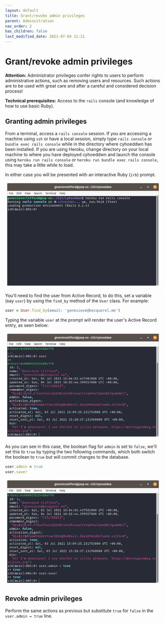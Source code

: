```yaml
---
layout: default
title: Grant/revoke admin privileges
parent: Administration
nav_order: 2
has_children: false
last_modified_date: 2021-07-04 11:21
---
```


# Grant/revoke admin privileges

**Attention:** Administrator privileges confer rights to users to perform administrative actions, such as removing users and resources. Such actions are to be used with great care and after a careful and considered decision process!

**Technical prerequisites:** Access to the `rails` console (and knowledge of how to use basic Ruby).

## Granting admin privileges

From a terminal, access a `rails console` session. If you are accessing a machine using `ssh` or have a local session, simply type `rails console` or `bundle exec rails console` while in the directory where cyhoeddwn has been installed. If you are using Heroku, change directory on your local machine to where you have deployed cyhoeddwn and launch the console using `heroku run rails console` or `heroku run bundle exec rails console`, this may take a little while to load.

In either case you will be presented with an interactive Ruby (`irb`) prompt.

![](/assets/img/admin/irb.png)

You'll need to find the user from Active Record, to do this, set a variable (say `user`) by using the `find_by` method of the `User` class. For example:

```rb
user = User.find_by(email: 'genevieve@becquerel.me')
```

Typing the variable `user` at the prompt will render the user's Active Record entry, as seen below:

![](/assets/img/admin/user_preview.png)

As you can see in this case, the boolean flag for `admin` is set to `false`, we'll set this to `true` by typing the two following commands, which both switch the boolean to `true` but will commit changes to the database.

```rb
user.admin = true
user.save!
```

![](/assets/img/admin/user_save.png)

## Revoke admin privileges

Perform the same actions as previous but substitute `true` for `false` in the `user.admin = true` line.